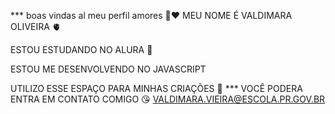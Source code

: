 *** boas vindas al meu perfil amores 👩‍❤
MEU NOME É VALDIMARA OLIVEIRA 🫀

ESTOU ESTUDANDO NO ALURA 💜

ESTOU ME DESENVOLVENDO NO JAVASCRIPT

UTILIZO ESSE ESPAÇO PARA MINHAS CRIAÇÕES 💖
*** VOCÊ PODERA ENTRA EM CONTATO COMIGO 😘
VALDIMARA.VIEIRA@ESCOLA.PR.GOV.BR
